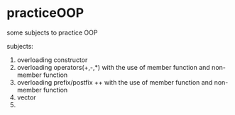 # practiceOOP
some subjects to practice OOP

subjects:
1. overloading constructor
2. overloading operators(+,-,*)
   with the use of member function and non-member function
3. overloading prefix/postfix ++
   with the use of member function and non-member function
4. vector
5. 

